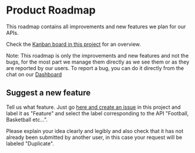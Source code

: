 # Product Roadmap

This roadmap contains all improvements and new features we plan for our APIs.

Check the [Kanban board in this project](https://github.com/api-sports/public-roadmap/projects/1) for an overview.

Note: This roadmap is only the improvements and new features and not the bugs, for the most part we manage them directly as we see them or as they are reported by our users. To report a bug, you can do it directly from the chat on our [Dashboard](https://dashboard.api-football.com)

## Suggest a new feature

Tell us what feature. Just go [here and create an issue](https://github.com/api-sports/public-roadmap/issues) in this project and label it as "Feature" and select the label corresponding to the API "Football, Basketball etc...". 

Please explain your idea clearly and legibly and also check that it has not already been submitted by another user, in this case your request will be labeled "Duplicate".
